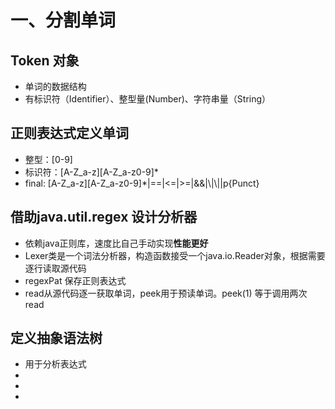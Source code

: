 # 一、分割单词

## Token 对象
* 单词的数据结构
* 有标识符（Identifier）、整型量(Number)、字符串量（String）

## 正则表达式定义单词
* 整型：[0-9]
* 标识符：[A-Z_a-z][A-Z_a-z0-9]*
* final: [A-Z_a-z][A-Z_a-z0-9]*|==|<=|>=|&&|\\|\\||p{Punct}

## 借助java.util.regex 设计分析器
* 依赖java正则库，速度比自己手动实现**性能更好**
* Lexer类是一个词法分析器，构造函数接受一个java.io.Reader对象，根据需要逐行读取源代码
* regexPat 保存正则表达式
* read从源代码逐一获取单词，peek用于预读单词。peek(1) 等于调用两次read

## 定义抽象语法树
* 用于分析表达式
*
*
*


